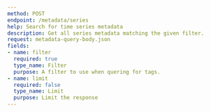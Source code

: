 ```yaml
---
method: POST
endpoint: /metadata/series
help: Search for time series metadata
description: Get all series metadata matching the given filter.
request: metadata-query-body.json
fields:
- name: filter
  required: true
  type_name: Filter
  purpose: A filter to use when quering for tags.
- name: limit
  required: false
  type_name: Limit
  purpose: Limit the response
---
```

